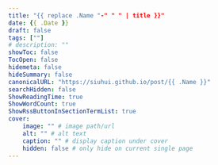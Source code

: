```yaml
---
title: "{{ replace .Name "-" " " | title }}"
date: {{ .Date }}
draft: false
tags: [""]
# description: ""
showToc: false
TocOpen: false
hidemeta: false
hideSummary: false
canonicalURL: "https://siuhui.github.io/post/{{ .Name }}"
searchHidden: false
ShowReadingTime: true
ShowWordCount: true
ShowRssButtonInSectionTermList: true
cover:
    image: "" # image path/url
    alt: "" # alt text
    caption: "" # display caption under cover
    hidden: false # only hide on current single page
---
```


<!--more-->

